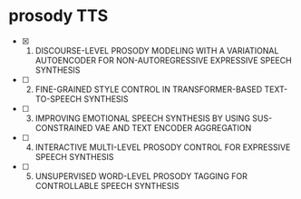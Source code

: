 # prosody TTS

- [x] 1. DISCOURSE-LEVEL PROSODY MODELING WITH A VARIATIONAL AUTOENCODER FOR NON-AUTOREGRESSIVE EXPRESSIVE SPEECH SYNTHESIS
- [ ] 2. FINE-GRAINED STYLE CONTROL IN TRANSFORMER-BASED TEXT-TO-SPEECH SYNTHESIS
- [ ] 3. IMPROVING EMOTIONAL SPEECH SYNTHESIS BY USING SUS-CONSTRAINED VAE AND TEXT ENCODER AGGREGATION
- [ ] 4. INTERACTIVE MULTI-LEVEL PROSODY CONTROL FOR EXPRESSIVE SPEECH SYNTHESIS
- [ ] 5. UNSUPERVISED WORD-LEVEL PROSODY TAGGING FOR CONTROLLABLE SPEECH SYNTHESIS
